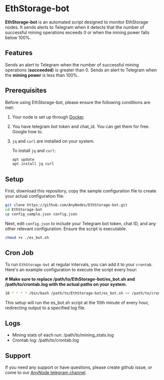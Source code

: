 # EthStorage-bot

**EthStorage-bot** is an automated script designed to monitor EthStorage nodes. It sends alerts to Telegram when it detects that the number of successful mining operations exceeds 0 or when the mining power falls below 100%.

## Features

Sends an alert to Telegram when the number of successful mining operations (**succeeded**) is greater than 0.
Sends an alert to Telegram when the **mining power** is less than 100%.

## Prerequisites

Before using EthStorage-bot, please ensure the following conditions are met:

1. Your node is set up through [Docker](https://docs.ethstorage.io/storage-provider-guide/tutorials#from-a-docker-image).
2. You have telegram bot token and chat_id. You can get them for free. Google how to.
3. `jq` and `curl` are installed on your system.

    To install `jq` and `curl`:
    
    ```bash
    apt update
    apt install jq curl
    ```

## Setup

First, download this repository, copy the sample configuration file to create your actual configuration file:

```bash
git clone https://github.com/AnyNodes/EthStorage-bot.git
cd EthStorage-bot
cp config_sample.json config.json
```

Next, edit `config.json` to include your Telegram bot token, chat ID, and any other relevant configuration.
Ensure the script is executable:

```bash
chmod +x ./es_bot.sh
```

## Cron Job

To run `EthStorage-bot` at regular intervals, you can add it to your `crontab`. Here's an example configuration to execute the script every hour:

**# Make sure to replace /path/to/EthStorage-bot/es_bot.sh and /path/to/crontab.log with the actual paths on your system.**

```bash
10 * * * * /bin/bash /path/to/EthStorage-bot/es_bot.sh >> /path/to/crontab.log 2>&1
```

This setup will run the es_bot.sh script at the 10th minute of every hour, redirecting output to a specified log file.

## Logs

- Mining stats of each run: /path/to/mining_stats.log
- Crontab log: /path/to/crontab.log

## Support

If you need any support or have questions, please create github issue, or come to our [AnyNode telegram channel](https://t.me/AnyNodes).
